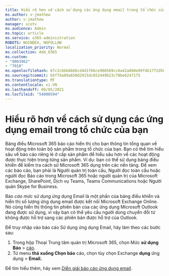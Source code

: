 ```yaml
---
title: Hiểu rõ hơn về cách sử dụng các ứng dụng email trong tổ chức của bạn
ms.author: v-jmathew
author: v-jmathew
manager: scotv
ms.audience: Admin
ms.topic: article
ms.service: o365-administration
ROBOTS: NOINDEX, NOFOLLOW
localization_priority: Normal
ms.collection: Adm_O365
ms.custom:
- "9003962"
- "7018"
ms.openlocfilehash: 67c2cbbb8b66cd4d1f6bce908569cc6a42a860e09f4b17f2d564aba724d0fc41
ms.sourcegitcommit: b5f7da89a650d2915dc652449623c78be6247175
ms.translationtype: MT
ms.contentlocale: vi-VN
ms.lasthandoff: 08/05/2021
ms.locfileid: "54000594"
---
```

# <a name="gain-insight-into-the-use-of-email-apps-in-your-organization"></a>Hiểu rõ hơn về cách sử dụng các ứng dụng email trong tổ chức của bạn

Bảng điều Microsoft 365 báo cáo hiển thị cho bạn thông tin tổng quan về hoạt động trên toàn bộ sản phẩm trong tổ chức của bạn. Bạn có thể tìm hiểu sâu về báo cáo riêng lẻ ở cấp sản phẩm để hiểu sâu hơn về các hoạt động được thực hiện trong từng sản phẩm. Ví dụ: bạn có thể sử dụng bảng điều khiển để kiểm tra cách sử Microsoft 365 dụng trên các nền tảng. Để xem các báo cáo, bạn phải là Người quản trị toàn cầu, Người đọc toàn cầu hoặc người đọc Báo cáo trong Microsoft 365 hoặc người quản trị của Microsoft Exchange, SharePoint, Dịch vụ Teams, Teams Communications hoặc Người quản Skype for Business.

Báo *cáo mức sử dụng ứng* dụng Email là một phần của bảng điều khiển và hiển thị số lượng ứng dụng email được kết nối Microsoft Exchange Online. Nó cũng hiển thị thông tin phiên bản của các ứng dụng Microsoft Outlook đang được sử dụng, vì vậy bạn có thể yêu cầu người dùng chuyển đổi từ không được hỗ trợ sang các phiên bản được hỗ trợ của Outlook.

Để truy nhập vào báo cáo Sử dụng ứng dụng Email, hãy làm theo các bước sau:

1. Trong hộp Thoại Trung tâm quản trị Microsoft 365, chọn Mức **sử dụng Báo**  >  [cáo](https://go.microsoft.com/fwlink/?linkid=2140342).
2. Từ menu **thả xuống Chọn báo** cáo, chọn tùy chọn Exchange **dụng** ứng dụng  >  **Email.**

Để tìm hiểu thêm, hãy xem [Diễn giải báo cáo ứng dụng email](https://go.microsoft.com/fwlink/?linkid=2140508).
